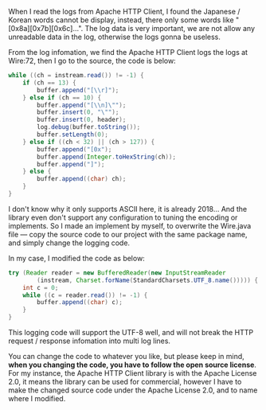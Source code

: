 When I read the logs from Apache HTTP Client, I found the Japanese / Korean words cannot be display, instead, there only some words like "\[0x8a\]\[0x7b\]\[0x6c\]…". The log data is very important, we are not allow any unreadable data in the log, otherwise the logs gonna be useless.

From the log infomation, we find the Apache HTTP Client logs the logs at Wire:72, then I go to the source, the code is below:

```java
while ((ch = instream.read()) != -1) {
    if (ch == 13) {
        buffer.append("[\\r]");
    } else if (ch == 10) {
        buffer.append("[\\n]\"");
        buffer.insert(0, "\"");
        buffer.insert(0, header);
        log.debug(buffer.toString());
        buffer.setLength(0);
    } else if ((ch < 32) || (ch > 127)) {
        buffer.append("[0x");
        buffer.append(Integer.toHexString(ch));
        buffer.append("]");
    } else {
        buffer.append((char) ch);
    }
}
```

I don't know why it only supports ASCII here, it is already 2018… And the library even don't support any configuration to tuning the encoding or implements. So I made an implement by myself, to overwrite the Wire.java file — copy the source code to our project with the same package name, and simply change the logging code. 

In my case, I modified the code as below:

```java
try (Reader reader = new BufferedReader(new InputStreamReader
        (instream, Charset.forName(StandardCharsets.UTF_8.name())))) {
    int c = 0;
    while ((c = reader.read()) != -1) {
        buffer.append((char) c);
    }
}
```

This logging code will support the UTF-8 well, and will not break the HTTP request / response infomation into multi log lines.

You can change the code to whatever you like, but please keep in mind, **when you changing the code, you have to follow the open source license**. For my instance, the Apache HTTP Client library is with the Apache License 2.0, it means the library can be used for commercial, however I have to make the changed source code under the Apache License 2.0, and to name where I modified.